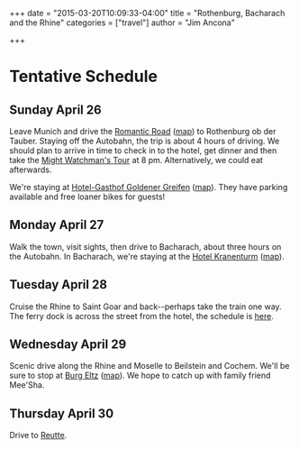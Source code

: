+++
date = "2015-03-20T10:09:33-04:00"
title = "Rothenburg, Bacharach and the Rhine"
categories = ["travel"]
author = "Jim Ancona"

+++
# Tentative Schedule
## Sunday April 26
Leave Munich and drive the
[Romantic Road](http://www.romantischestrasse.de/index.php?id=erleben&L=0)
([map](https://www.google.com/maps/d/edit?mid=zcH7qU2CLLP8.kr76zsSEji7k))
to Rothenburg ob der Tauber. Staying off the Autobahn, the trip is
about 4 hours of driving.  We should plan to arrive in time
to check in to the hotel, get dinner and then take the
[Might Watchman's Tour](http://www.nightwatchman.de/index.php?cat=182&cl2=182)
at 8 pm. Alternatively, we could eat afterwards.

We're staying at
[Hotel-Gasthof Goldener Greifen](http://www.gasthof-greifen-rothenburg.de/english.html)
([map](https://goo.gl/maps/PXeQu)). They have parking available and
free loaner bikes for guests!

## Monday April 27
Walk the town, visit sights, then drive to Bacharach, about three
hours on the Autobahn. In Bacharach, we're staying at the
[Hotel Kranenturm](http://kranenturm.com/bacharach-germany/index.html)
([map](https://goo.gl/maps/pG46q)).

## Tuesday April 28
Cruise the Rhine to Saint Goar and back--perhaps take the train one
way. The ferry dock is across the street from the hotel, the schedule
is [here](https://www.k-d.com/en/kd-scheduled-cruises/kd-rhine-timetable/).

## Wednesday April 29
Scenic drive along the Rhine and Moselle to Beilstein and Cochem. We'll be sure to
stop at [Burg Eltz](http://burg-eltz.de/en.html)
([map](https://goo.gl/maps/7uwtE)). We hope to catch up with family
friend Mee'Sha.

## Thursday April 30

Drive to [Reutte](/travel/Reutte).

